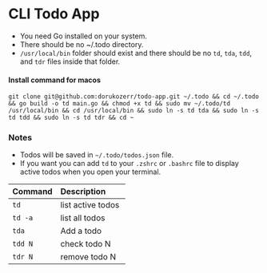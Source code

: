 # CLI Todo App

-   You need Go installed on your system.
-   There should be no ~/.todo directory.
-   `/usr/local/bin` folder should exist and there should be no `td`, `tda`, `tdd`, and `tdr` files inside that folder.

#### Install command for macos

`git clone git@github.com:dorukozerr/todo-app.git ~/.todo && cd ~/.todo && go build -o td main.go && chmod +x td && sudo mv ~/.todo/td /usr/local/bin && cd /usr/local/bin && sudo ln -s td tda && sudo ln -s td tdd && sudo ln -s td tdr && cd ~`

### Notes

-   Todos will be saved in `~/.todo/todos.json` file.
-   If you want you can add `td` to your `.zshrc` or `.bashrc` file to display active todos when you open your terminal.

| Command | Description        |
| :------ | :----------------- |
| `td`    | list active todos  |
| `td -a` | list all todos     |
| `tda`   | Add a todo         |
| `tdd N` | check todo N       |
| `tdr N` | remove todo N      |
